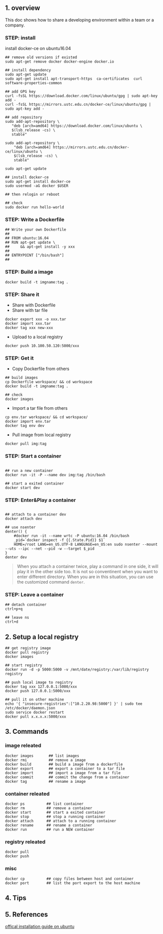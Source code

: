 ## 1. overview

This doc shows how to share a developing environment within a team or a company.

### STEP: install

install docker-ce on ubuntu16.04

```
## remove old versions if existed
sudo apt-get remove docker docker-engine docker.io

## install dependency
sudo apt-get update
sudo apt-get install apt-transport-https  ca-certificates  curl  software-properties-common

## add GPG key
curl -fsSL https://download.docker.com/linux/ubuntu/gpg | sudo apt-key add -
curl -fsSL https://mirrors.ustc.edu.cn/docker-ce/linux/ubuntu/gpg | sudo apt-key add -

## add repository
sudo add-apt-repository \
   "deb [arch=amd64] https://download.docker.com/linux/ubuntu \
   $(lsb_release -cs) \
   stable"

sudo add-apt-repository \
    "deb [arch=amd64] https://mirrors.ustc.edu.cn/docker-ce/linux/ubuntu \
    $(lsb_release -cs) \
    stable"

sudo apt-get update

## install docker-ce
sudo apt-get install docker-ce
sudo usermod -aG docker $USER

## then relogin or reboot

## check
sudo docker run hello-world

```

### STEP: Write a Dockerfile

```
## Write your own Dockerfile
##
## FROM ubuntu:16.04
## RUN apt-get update \
##     && apt-get install -y xxx
##
## ENTRYPOINT ["/bin/bash"]
##

```


### STEP: Build a image

```
docker build -t imgname:tag .
```

### STEP: Share it
- Share with Dockerfile
- Share with tar file

```
docker export xxx -o xxx.tar
docker import xxx.tar
docker tag xxx new-xxx
```

- Upload to a local registry

```
docker push 10.100.50.120:5000/xxx
```

### STEP: Get it

- Copy Dockerfile from others

```
## build images
cp Dockerfile workspace/ && cd workspace
docker build -t imgname:tag .

## check
docker images

```

- Import a tar file from others

```
cp env.tar workspace/ && cd workspace/
docker import env.tar
docker tag env dev
```

- Pull image from local registry

```
docker pull img:tag
```

### STEP: Start a container

```shell

## run a new container
docker run -it -P --name dev img:tag /bin/bash

## start a exited container
docker start dev

```

### STEP: Enter&Play a container

```shell

## attach to a container dev
docker attach dev

## use nsenter
denter() {
    #docker run -it --name wrtc -P ubuntu:16.04 /bin/bash
    _pid=`docker inspect -f {{.State.Pid}} $1`
    HOME=/root LANG=en_US.UTF-8 LANGUAGE=en_US:en sudo nsenter --mount --uts --ipc --net --pid -w --target $_pid
}
denter dev
```

> When you attach a container twice, play a command in one side, it will play it in the other side too. It is not so conventinent when you want to enter different directory. When you are in this situation, you can use the customized command `denter`.


### STEP: Leave a container

```shell
## detach container
ctrl+p+q

## leave ns
ctrl+d

```

## 2. Setup a local registry

```shell
## get registry image
docker pull registry
docker images

## start registry
docker run -d -p 5000:5000 -v /mnt/date/registry:/var/lib/registry registry

## push local image to registry
docker tag xxx 127.0.0.1:5000/xxx
docker push 127.0.0.1:5000/xxx

## pull it on other machine
echo '{ "insecure-registries":["10.2.20.98:5000"] }' | sudo tee /etc/docker/daemon.json
sudo service docker restart
docker pull x.x.x.x:5000/xxx

```


## 3. Commands

### image releated

```shell
docker images       ## list images
docker rmi          ## remove a image
docker build        ## build a image from a dockerfile
docker export       ## export a container to a tar file
docker import       ## import a image from a tar file
docker commit       ## commit the change from a container
docker tag          ## rename a image
```

### container releated

```shell
docker ps          ## list container
docker rm          ## remove a container
docker start       ## start a exited container
docker stop        ## stop a running container
docker attach      ## attach to a running container
docker rename      ## rename a container
docker run         ## run a NEW container
```

### registry releated

```
docker pull
docker push
```

### misc

```shell
docker cp          ## copy files between host and container
docker port        ## list the port export to the host machine
```

## 4. Tips


## 5. References
[offical installation guide on ubuntu](https://docs.docker.com/install/linux/docker-ce/ubuntu/)
